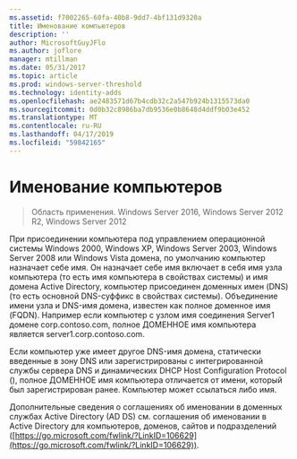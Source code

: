 ```yaml
---
ms.assetid: f7002265-60fa-40b8-9dd7-4bf131d9320a
title: Именование компьютеров
description: ''
author: MicrosoftGuyJFlo
ms.author: joflore
manager: mtillman
ms.date: 05/31/2017
ms.topic: article
ms.prod: windows-server-threshold
ms.technology: identity-adds
ms.openlocfilehash: ae2483571d67b4cdb32c2a547b924b1315573da0
ms.sourcegitcommit: 0d0b32c8986ba7db9536e0b8648d4ddf9b03e452
ms.translationtype: MT
ms.contentlocale: ru-RU
ms.lasthandoff: 04/17/2019
ms.locfileid: "59842165"
---
```

# <a name="computer-naming"></a>Именование компьютеров

>Область применения. Windows Server 2016, Windows Server 2012 R2, Windows Server 2012

При присоединении компьютера под управлением операционной системы Windows 2000, Windows XP, Windows Server 2003, Windows Server 2008 или Windows Vista домена, по умолчанию компьютер назначает себе имя. Он назначает себе имя включает в себя имя узла компьютера (то есть имя компьютера в свойствах системы) и имя домена Active Directory, компьютер присоединен доменных имен (DNS) (то есть основной DNS-суффикс в свойствах системы). Объединение имени узла и DNS-имя домена, известен как полное доменное имя (FQDN). Например если компьютер с узлом имя соединения Server1 домене corp.contoso.com, полное ДОМЕННОЕ имя компьютера является server1.corp.contoso.com.  
  
Если компьютер уже имеет другое DNS-имя домена, статически введенные в зону DNS или зарегистрированы с интегрированной службы сервера DNS и динамических DHCP Host Configuration Protocol (), полное ДОМЕННОЕ имя компьютера отличается от имени, который был зарегистрирован ранее. Компьютер может ссылаться либо имя.  
  
Дополнительные сведения о соглашениях об именовании в доменных службах Active Directory (AD DS) см. соглашения об именовании в Active Directory для компьютеров, доменов, сайтов и подразделений ([https://go.microsoft.com/fwlink/?LinkID=106629](https://go.microsoft.com/fwlink/?LinkID=106629)).  
  


